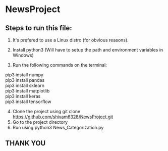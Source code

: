 # NewsProject

## Steps to run this file:

1. It's prefered to use a Linux distro (for obvious reasons).
2. Install python3 (Will have to setup the path and environment variables in Windows)

3. Run the following commands on the terminal:

pip3 install numpy  
pip3 install pandas  
pip3 install sklearn  
pip3 install matplotlib  
pip3 install keras  
pip3 install tensorflow  

4. Clone the project using git clone https://github.com/shivam6328/NewsProject.git
5. Go to the project directory
6. Run using python3 News_Categorization.py

## THANK YOU
